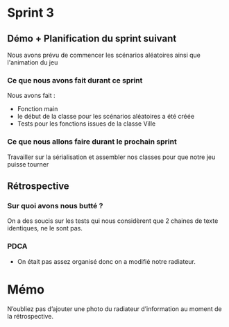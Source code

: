 # Sprint 3

## Démo + Planification du sprint suivant
Nous avons prévu de commencer les scénarios aléatoires ainsi que l'animation du jeu

### Ce que nous avons fait durant ce sprint
Nous avons fait : 
* Fonction main
* le début de la classe pour les scénarios aléatoires a été créée
* Tests pour les fonctions issues de la classe Ville

### Ce que nous allons faire durant le prochain sprint
Travailler sur la sérialisation et assembler nos classes pour que notre jeu puisse tourner

## Rétrospective

### Sur quoi avons nous butté ?
On a des soucis sur les tests qui nous considèrent que 2 chaines de texte identiques, ne le sont pas.

### PDCA
* On était pas assez organisé donc on a modifié notre radiateur.

# Mémo
N’oubliez pas d’ajouter une photo du radiateur d’information au moment de la rétrospective.
